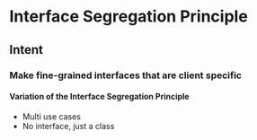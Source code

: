 # Interface Segregation Principle 

## Intent

### Make fine-grained interfaces that are client specific

#### Variation of the Interface Segregation Principle
- Multi use cases
- No interface, just a class